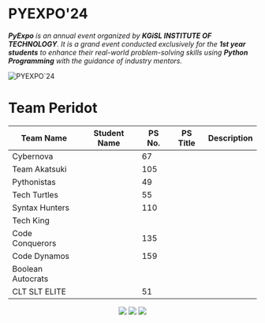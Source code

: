 # PYEXPO'24
***PyExpo** is an annual event organized by **KGiSL INSTITUTE OF TECHNOLOGY**. It is a grand event conducted exclusively for the **1st year students** to enhance their real-world problem-solving skills using **Python Programming** with the guidance of industry mentors.*

![PYEXPO`24](https://py-expo2k24.devfolio.co/_next/image?url=https%3A%2F%2Fassets.devfolio.co%2Fhackathons%2F8b9dccceb90f4bf3b06d8059c53181e8%2Fassets%2Fcover%2F936.jpeg&w=1440&q=100)
# Team Peridot
|  Team Name | Student Name  | PS No.  | PS Title  |  Description |
|---|---|---|---|---|
|  Cybernova  |   |  67 |   |   |
|  Team Akatsuki |   |  105 |   |   |
|  Pythonistas |   |  49 |   |   |
|  Tech Turtles |   |  55 |   |   |
|  Syntax Hunters |   |  110 |   |   |
|  Tech King |   |   |   |   |
|  Code Conquerors |   |  135 |   |   |
|  Code Dynamos |   |  159 |   |   |
|  Boolean Autocrats |   |   |   |   |
|  CLT SLT ELITE |   |  51 |   |   |

<p align="center">
<a href="https://www.linkedin.com/in/pyexpo/"><img src="https://img.shields.io/badge/LinkedIn-0077B5?style=for-the-badge&logo=linkedin&logoColor=white"/></a>
<a href="mailto:pyexpo@kgkite.ac.in"><img src="https://img.shields.io/badge/Gmail-D14836?style=for-the-badge&logo=gmail&logoColor=white"/></a>
<a href="https://www.instagram.com/pyexpo/"><img src="https://img.shields.io/badge/Instagram-E4405F?style=for-the-badge&logo=instagram&logoColor=white"/></a>
</p>
